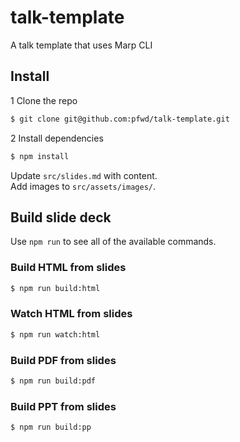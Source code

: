 # talk-template
A talk template that uses Marp CLI

## Install

1 Clone the repo 
```bash
$ git clone git@github.com:pfwd/talk-template.git
`````

2 Install dependencies

```bash
$ npm install
```
Update `src/slides.md` with content.  
Add images to `src/assets/images/`.

## Build slide deck

Use `npm run` to see all of the available commands.

### Build HTML from slides

```bash
$ npm run build:html
```

### Watch HTML from slides

```bash
$ npm run watch:html
```

### Build PDF from slides

```bash
$ npm run build:pdf
```

### Build PPT from slides

```bash
$ npm run build:pp
```
